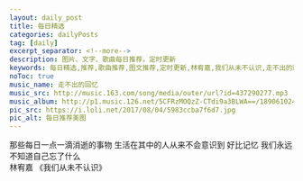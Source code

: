```yaml
---
layout: daily_post
title: 每日精选
categories: dailyPosts
tag: [daily]
excerpt_separator: <!--more-->
description: 图片、文字、歌曲每日推荐，定时更新
keywords: 每日精选,推荐,歌曲推荐,图文推荐,定时更新,林宥嘉,我们从未不认识,走不出的回忆
noToc: true
music_name: 走不出的回忆
music_src: http://music.163.com/song/media/outer/url?id=437290277.mp3
music_album: http://p1.music.126.net/5CFRzMOQzZ-CTdi9a3BLWA==/18906102439629974.jpg
pic_src: https://i.loli.net/2017/08/04/5983ccba7f6d7.jpg
pic_alt: 每日推荐美图
---
```


那些每日一点一滴消逝的事物
生活在其中的人从来不会意识到
好比记忆
我们永远不知道自己忘了什么
<br/>
林宥嘉 《我们从未不认识》